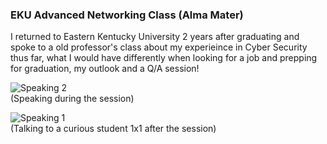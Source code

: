 ### EKU Advanced Networking Class (Alma Mater)
I returned to Eastern Kentucky University 2 years after graduating and spoke to a old professor's class about my experieince in Cyber Security thus far, what I would have differently when looking for a job and prepping for graduation, my outlook and a Q/A session! <br>

![Speaking 2](https://github.com/Seger-Steele/Speaking-Engagements/assets/154108600/7d23c2b2-4cd4-46bf-abe7-2201dcc9e2fa) <br>
(Speaking during the session) <br> 

![Speaking 1](https://github.com/Seger-Steele/Speaking-Engagements/assets/154108600/fbd15255-6ea8-4fd5-bfab-da63eb09d62e) <br> 
(Talking to a curious student 1x1 after the session)
